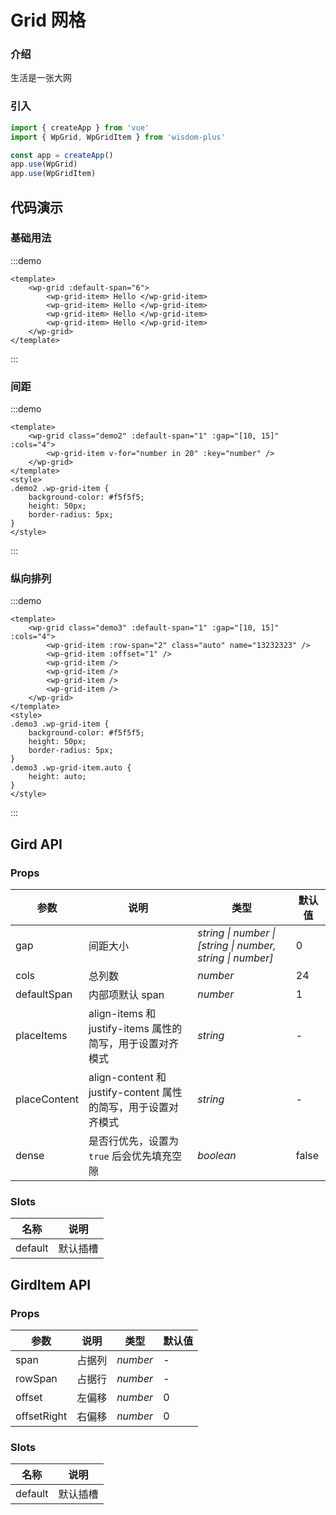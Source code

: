 # Grid 网格

### 介绍

生活是一张大网

### 引入

```js
import { createApp } from 'vue'
import { WpGrid, WpGridItem } from 'wisdom-plus'

const app = createApp()
app.use(WpGrid)
app.use(WpGridItem)
```

## 代码演示

### 基础用法

:::demo
```vue
<template>
    <wp-grid :default-span="6">
        <wp-grid-item> Hello </wp-grid-item>
        <wp-grid-item> Hello </wp-grid-item>
        <wp-grid-item> Hello </wp-grid-item>
        <wp-grid-item> Hello </wp-grid-item>
    </wp-grid>
</template>
```
:::

### 间距

:::demo
```vue
<template>
    <wp-grid class="demo2" :default-span="1" :gap="[10, 15]" :cols="4">
        <wp-grid-item v-for="number in 20" :key="number" />
    </wp-grid>
</template>
<style>
.demo2 .wp-grid-item {
    background-color: #f5f5f5;
    height: 50px;
    border-radius: 5px;
}
</style>
```
:::
### 纵向排列

:::demo
```vue
<template>
    <wp-grid class="demo3" :default-span="1" :gap="[10, 15]" :cols="4">
        <wp-grid-item :row-span="2" class="auto" name="13232323" />
        <wp-grid-item :offset="1" />
        <wp-grid-item />
        <wp-grid-item />
        <wp-grid-item />
        <wp-grid-item />
    </wp-grid>
</template>
<style>
.demo3 .wp-grid-item {
    background-color: #f5f5f5;
    height: 50px;
    border-radius: 5px;
}
.demo3 .wp-grid-item.auto {
    height: auto;
}
</style>
```
:::

## Gird API

### Props

| 参数         | 说明                                                          | 类型                                                       | 默认值 |
| ------------ | ------------------------------------------------------------- | ---------------------------------------------------------- | ------ |
| gap          | 间距大小                                                      | _string \| number \| [string \| number, string \| number]_ | 0      |
| cols         | 总列数                                                        | _number_                                                   | 24     |
| defaultSpan  | 内部项默认 span                                               | _number_                                                   | 1      |
| placeItems   | align-items 和 justify-items 属性的简写，用于设置对齐模式     | _string_                                                   | -      |
| placeContent | align-content 和 justify-content 属性的简写，用于设置对齐模式 | _string_                                                   | -      |
| dense        | 是否行优先，设置为 `true` 后会优先填充空隙                    | _boolean_                                                  | false  |

### Slots

| 名称    | 说明     |
| ------- | -------- |
| default | 默认插槽 |

## GirdItem API

### Props

| 参数        | 说明   | 类型     | 默认值 |
| ----------- | ------ | -------- | ------ |
| span        | 占据列 | _number_ | -      |
| rowSpan     | 占据行 | _number_ | -      |
| offset      | 左偏移 | _number_ | 0      |
| offsetRight | 右偏移 | _number_ | 0      |

### Slots

| 名称    | 说明     |
| ------- | -------- |
| default | 默认插槽 |